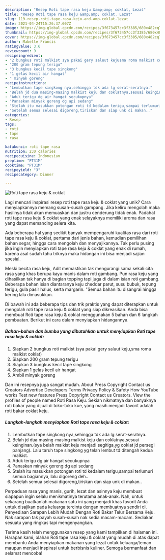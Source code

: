 ```yaml
---
description: "Resep Roti tape rasa keju &amp;amp; coklat, Lezat"
title: "Resep Roti tape rasa keju &amp;amp; coklat, Lezat"
slug: 119-resep-roti-tape-rasa-keju-and-amp-coklat-lezat
date: 2021-04-24T15:26:37.607Z
image: https://img-global.cpcdn.com/recipes/3f673457cc3f3385/680x482cq70/roti-tape-rasa-keju-coklat-foto-resep-utama.jpg
thumbnail: https://img-global.cpcdn.com/recipes/3f673457cc3f3385/680x482cq70/roti-tape-rasa-keju-coklat-foto-resep-utama.jpg
cover: https://img-global.cpcdn.com/recipes/3f673457cc3f3385/680x482cq70/roti-tape-rasa-keju-coklat-foto-resep-utama.jpg
author: Mabelle Francis
ratingvalue: 3.6
reviewcount: 9
recipeingredient:
- "2 bungkus roti malkist sya pakai gery saluut kejusma roma malkist coklat"
- "200 gram tepung terigu"
- "3 bungkus kecil tape singkong"
- "1 gelas kecil air hangat"
- " minyak goreng"
recipeinstructions:
- "Lembutkan tape singkong nya,sehingga tdk ada lg serat-seratnya."
- "Belah jd dua masing-masing malkist keju dan coklatnya,sesuai keinginan.(sya belah malkist keju menjadi segitiga,yg coklat jd persegi panjang). Lalu taruh tape singkong yg telah lembut td ditengah kedua malkist."
- "Aduk terigu dg air hangat secukupnya"
- "Panaskan minyak goreng dg api sedang"
- "Stelah itu masukkan potongan roti td kedalam terigu,sampai terlumuri semua bagiannya, lalu digoreng deh.."
- "Setelah semua selesai digoreng,tiriskan dan siap unk di makan.."
categories:
- Resep
tags:
- roti
- tape
- rasa

katakunci: roti tape rasa 
nutrition: 230 calories
recipecuisine: Indonesian
preptime: "PT31M"
cooktime: "PT31M"
recipeyield: "3"
recipecategory: Dinner

---
```



![Roti tape rasa keju &amp; coklat](https://img-global.cpcdn.com/recipes/3f673457cc3f3385/680x482cq70/roti-tape-rasa-keju-coklat-foto-resep-utama.jpg)

Lagi mencari inspirasi resep roti tape rasa keju &amp; coklat yang unik? Cara menyiapkannya memang susah-susah gampang. Jika keliru mengolah maka hasilnya tidak akan memuaskan dan justru cenderung tidak enak. Padahal roti tape rasa keju &amp; coklat yang enak selayaknya memiliki aroma dan rasa yang dapat memancing selera kita.

Ada beberapa hal yang sedikit banyak mempengaruhi kualitas rasa dari roti tape rasa keju &amp; coklat, pertama dari jenis bahan, kemudian pemilihan bahan segar, hingga cara mengolah dan menyajikannya. Tak perlu pusing jika ingin menyiapkan roti tape rasa keju &amp; coklat yang enak di rumah, karena asal sudah tahu triknya maka hidangan ini bisa menjadi sajian spesial.

Meski becita rasa keju, Adit memastikan tak mengurangi sama sekali cita rasa yang khas berupa kayu manis dalam roti gambang. Pun rasa keju yang dihasilkan tak hanya di bagian topping tapi juga di dalam isian roti gambang. Beberapa bahan isian diantaranya keju cheddar parut, susu bubuk, tepung terigu, gula pasir halus, serta margarin. &#34;Semua bahan itu disangrai hingga kering lalu dimasukkan.


Di bawah ini ada beberapa tips dan trik praktis yang dapat diterapkan untuk mengolah roti tape rasa keju &amp; coklat yang siap dikreasikan. Anda bisa membuat Roti tape rasa keju &amp; coklat menggunakan 5 bahan dan 6 langkah pembuatan. Berikut ini cara dalam menyiapkan hidangannya.

<!--inarticleads1-->

##### Bahan-bahan dan bumbu yang dibutuhkan untuk menyiapkan Roti tape rasa keju &amp; coklat:

1. Siapkan 2 bungkus roti malkist (sya pakai gery saluut keju,sma roma malkist coklat)
1. Siapkan 200 gram tepung terigu
1. Siapkan 3 bungkus kecil tape singkong
1. Siapkan 1 gelas kecil air hangat
1. Ambil  minyak goreng


Dan ini resepnya juga sangat mudah. About Press Copyright Contact us Creators Advertise Developers Terms Privacy Policy &amp; Safety How YouTube works Test new features Press Copyright Contact us Creators. View the profiles of people named Roti Rasa Keju. Sekian nikmatnya dan banyaknya roti bakar yang dijual di toko-toko kue, yang masih menjadi favorit adalah roti bakar coklat keju. 

<!--inarticleads2-->

##### Langkah-langkah menyiapkan Roti tape rasa keju &amp; coklat:

1. Lembutkan tape singkong nya,sehingga tdk ada lg serat-seratnya.
1. Belah jd dua masing-masing malkist keju dan coklatnya,sesuai keinginan.(sya belah malkist keju menjadi segitiga,yg coklat jd persegi panjang). Lalu taruh tape singkong yg telah lembut td ditengah kedua malkist.
1. Aduk terigu dg air hangat secukupnya
1. Panaskan minyak goreng dg api sedang
1. Stelah itu masukkan potongan roti td kedalam terigu,sampai terlumuri semua bagiannya, lalu digoreng deh..
1. Setelah semua selesai digoreng,tiriskan dan siap unk di makan..


Perpaduan rasa yang manis, gurih, lezat dan asinnya keju membuat siapapun ingin selalu menikmatinya terutama anak-anak. Nah, untuk sekarang buatkanlah makanan satu ini yang menjadi khas favorit Anda untuk disajikan pada keluarga tercinta dengan membuatnya sendiri di. Penyediaan Sarapan Lebih Mudah Dengan Roti Bakar Telur Bersama Keju. Nak sarapan tak payah susah-susah nak sedia macam-macam. Sediakan sesuatu yang ringkas tapi mengenyangkan. 

Terima kasih telah menggunakan resep yang kami tampilkan di halaman ini. Harapan kami, olahan Roti tape rasa keju &amp; coklat yang mudah di atas dapat membantu Anda menyiapkan makanan yang lezat untuk keluarga/teman maupun menjadi inspirasi untuk berbisnis kuliner. Semoga bermanfaat dan selamat mencoba!
